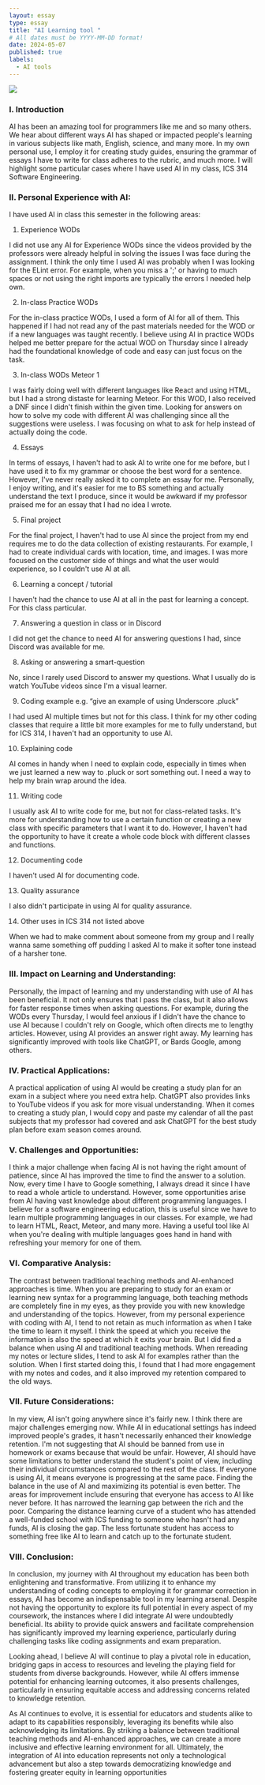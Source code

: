 ```yaml
---
layout: essay
type: essay
title: "AI Learning tool "
# All dates must be YYYY-MM-DD format!
date: 2024-05-07
published: true
labels:
  - AI tools
---
```

<img src="../img/turning.jpg" >

### I. Introduction

AI has been an amazing tool for programmers like me and so many others. 
We hear about different ways AI has shaped or impacted people's learning in 
various subjects like math, English, science, and many more. In my own personal 
use, I employ it for creating study guides, ensuring the grammar of essays 
I have to write for class adheres to the rubric, and much more. I will 
highlight some particular cases where I have used AI in my class, 
ICS 314 Software Engineering.

### II. Personal Experience with AI:
I have used AI in class this semester in the following areas:

  1. Experience WODs

I did not use any AI for Experience WODs since the videos provided by the
professors were already helpful in solving the issues I was face during the
assignment. I think the only time I used AI was probably when I was looking
for the ELint error. For example, when you miss a ';' or having to much spaces
or not using the right imports are typically the errors I needed help own. 

  2. In-class Practice WODs
     
For the in-class practice WODs, I used a form of AI for all of them.
This happened if I had not read any of the past materials needed for
the WOD or if a new languages was taught recently. I believe using AI in practice WODs helped me better prepare for the actual WOD on Thursday since I already had the foundational
knowledge of code and easy can just focus on the task. 

  3. In-class WODs Meteor 1
     
I was fairly doing well with different languages like React and
using HTML, but I had a strong distaste for learning Meteor.
For this WOD, I also received a DNF since I didn't finish within the
given time. Looking for answers on how to solve my code with different
AI was challenging since all the suggestions were useless. I was focusing on
what to ask for help instead of actually doing the code. 

  4. Essays

In terms of essays, I haven't had to ask AI to write one for me before, but
I have used it to fix my grammar or choose the best word for a sentence.
However, I've never really asked it to complete an essay for me. Personally,
I enjoy writing, and it's easier for me to BS something and actually understand
the text I produce, since it would be awkward if my professor praised me for
an essay that I had no idea I wrote.

  5. Final project

For the final project, I haven't had to use AI since the project from my end
requires me to do the data collection of existing restaurants. For example,
I had to create individual cards with location, time, and images. I was more
focused on the customer side of things and what the user would experience,
so I couldn't use AI at all.

  6. Learning a concept / tutorial

I haven't had the chance to use AI at all in the past for learning a concept. For
this class particular. 

  7. Answering a question in class or in Discord
     
I did not get the chance to need AI for answering questions I had,
since Discord was available for me.

  8. Asking or answering a smart-question
     
No, since I rarely used Discord to answer my questions. What I
usually do is watch YouTube videos since I'm a visual learner.

  9. Coding example e.g. “give an example of using Underscore .pluck”

I had used AI multiple times but not for this class. I think for my other coding
classes that require a little bit more examples for me to fully understand, but for ICS 314, I haven't had an opportunity to use AI.

  10. Explaining code

AI comes in handy when I need to explain code, especially in times when we
 just learned a new way to .pluck or sort something out. I need a way to help my brain wrap around the idea.
 
  11. Writing code

I usually ask AI to write code for me, but not for class-related tasks. It's more for understanding how to use a certain function or creating a new class with specific parameters that I want it to do. However, I haven't had the opportunity to have it create a whole code block with different classes and functions.

  12. Documenting code

I haven't used AI for documenting code.

  13. Quality assurance

I also didn't participate in using AI for quality assurance.

  14. Other uses in ICS 314 not listed above

When we had to make comment about someone from my group and I really wanna same something off pudding I asked AI to make it softer tone instead of a harsher tone. 

### III. Impact on Learning and Understanding:

Personally, the impact of learning and my understanding with use of AI has been beneficial. It not only ensures that I pass the class, but it also allows for faster response times when asking questions. For example, during the WODs every Thursday, I would feel anxious if I didn't have the chance to use AI because I couldn't rely on Google, which often directs me to lengthy articles. However, using AI provides an answer right away. My learning has significantly improved with tools like ChatGPT, or Bards Google, among others. 

### IV. Practical Applications:

A practical application of using AI would be creating a study plan for an exam in a subject where you need extra help. ChatGPT also provides links to YouTube videos if you ask for more visual understanding. When it comes to creating a study plan, I would copy and paste my calendar of all the past subjects that my professor had covered and ask ChatGPT for the best study plan before exam season comes around.

### V. Challenges and Opportunities:

I think a major challenge when facing AI is not having the right amount of patience, since AI has improved the time to find the answer to a solution. Now, every time I have to Google something, I always dread it since I have to read a whole article to understand. However, some opportunities arise from AI having vast knowledge about different programming languages. I believe for a software engineering education, this is useful since we have to learn multiple programming languages in our classes. For example, we had to learn HTML, React, Meteor, and many more. Having a useful tool like AI when you're dealing with multiple languages goes hand in hand with refreshing your memory for one of them.

### VI. Comparative Analysis:

The contrast between traditional teaching methods and AI-enhanced approaches is time. When you are preparing to study for an exam or learning new syntax for a programming language, both teaching methods are completely fine in my eyes, as they provide you with new knowledge and understanding of the topics. However, from my personal experience with coding with AI, I tend to not retain as much information as when I take the time to learn it myself. I think the speed at which you receive the information is also the speed at which it exits your brain. But I did find a balance when using AI and traditional teaching methods. When rereading my notes or lecture slides, I tend to ask AI for examples rather than the solution. When I first started doing this, I found that I had more engagement with my notes and codes, and it also improved my retention compared to the old ways. 

### VII. Future Considerations:

In my view, AI isn't going anywhere since it's fairly new. I think there are major challenges emerging now. While AI in educational settings has indeed improved people's grades, it hasn't necessarily enhanced their knowledge retention. I'm not suggesting that AI should be banned from use in homework or exams because that would be unfair. However, AI should have some limitations to better understand the student's point of view, including their individual circumstances compared to the rest of the class. If everyone is using AI, it means everyone is progressing at the same pace. Finding the balance in the use of AI and maximizing its potential is even better. The areas for improvement include ensuring that everyone has access to AI like never before. It has narrowed the learning gap between the rich and the poor. Comparing the distance learning curve of a student who has attended a well-funded school with ICS funding to someone who hasn't had any funds, AI is closing the gap. The less fortunate student has access to something free like AI to learn and catch up to the fortunate student.

### VIII. Conclusion:

In conclusion, my journey with AI throughout my education has been both enlightening and transformative. From utilizing it to enhance my understanding of coding concepts to employing it for grammar correction in essays, AI has become an indispensable tool in my learning arsenal. Despite not having the opportunity to explore its full potential in every aspect of my coursework, the instances where I did integrate AI were undoubtedly beneficial. Its ability to provide quick answers and facilitate comprehension has significantly improved my learning experience, particularly during challenging tasks like coding assignments and exam preparation.

Looking ahead, I believe AI will continue to play a pivotal role in education, bridging gaps in access to resources and leveling the playing field for students from diverse backgrounds. However, while AI offers immense potential for enhancing learning outcomes, it also presents challenges, particularly in ensuring equitable access and addressing concerns related to knowledge retention.

As AI continues to evolve, it is essential for educators and students alike to adapt to its capabilities responsibly, leveraging its benefits while also acknowledging its limitations. By striking a balance between traditional teaching methods and AI-enhanced approaches, we can create a more inclusive and effective learning environment for all. Ultimately, the integration of AI into education represents not only a technological advancement but also a step towards democratizing knowledge and fostering greater equity in learning opportunities

